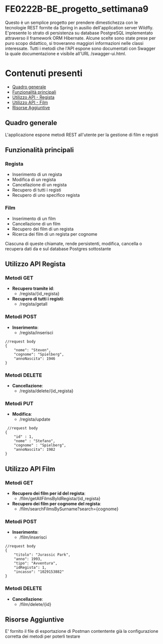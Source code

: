 # FE0222B-BE_progetto_settimana9

Questo è un semplice progetto per prendere dimestichezza con le tecnologie REST fornite da Spring in ausilio dell'application server Wildfly.
E'presente lo strato di persistenza su database PostgreSQL implementato attraverso il framework ORM Hibernate.
Alcune scelte sono state prese per puro scopo didattico, si troveranno maggiori informazioni nelle classi interessate.
Tutti i metodi che l'API espone sono documentati con Swagger la quale documentazione e visibile all'URL /swagger-ui.html.

# Contenuti presenti
- [Quadro generale](#Quadro-generale)
- [Funzionalità principali](#Funzionalità-principali)
- [Utilizzo API - Regista](#Utilizzo-API-Regista)
- [Utilizzo API - Film](#Utilizzo-API-Film)
- [Risorse Aggiuntive](#Risorse-Aggiuntive)

## Quadro generale
L'applicazione espone metodi REST all'utente per la gestione di film e registi

## Funzionalità principali
### Regista
- Inserimento di un regista
- Modifica di un regista
- Cancellazione di un regista
- Recupero di tutti i registi
- Recupero di uno specifico regista

### Film
- Inserimento di un film
- Cancellazione di un film
- Recupero dei film di un regista
- Ricerca dei film di un regista per cognome

Ciascuna di queste chiamate, rende persistenti, modifica, cancella o recupera dati da e sul database Postgres sottostante

## Utilizzo API Regista
### Metodi GET
- **Recupero tramite id**:  
  - /regista/{id_regista}
- **Recupero di tutti i registi**:   
  - /regista/getall

### Metodi POST
- **Inserimento**:
  - /regista/inserisci
```
//request body
{
    "nome": "Steven",
    "cognome": "Spielberg",
    "annoNascita": 1946
}
```
### Metodi DELETE
- **Cancellazione**:
  - /regista/delete/{id_regista}

### Metodi PUT
- **Modifica**:
  - /regista/update
```
 //request body
{
    "id" : 1,
    "nome" : "Stefano",
    "cognome" : "Spielberg",
    "annoNascita": 1982
}
```

## Utilizzo API Film
### Metodi GET
- **Recupero dei film per id del regista**:  
  - /film/getAllFilmsByIdRegista/{id_regista}
- **Recupero dei film per cognome del regista**:
  - /film/searchFilmsBySurname?search={cognome}

### Metodi POST
- **Inserimento**:
  - /film/inserisci
```
//request body
{
    "titolo": "Jurassic Park",
    "anno": 1993,
    "tipo": "Avventura",
    "idRegista": 1,
    "incasso": "1029153882"
}
```
### Metodi DELETE
- **Cancellazione**:
  - /film/delete/{id}

 
 ## Risorse Aggiuntive
 E' fornito il file di esportazione di Postman contentente già la configurazione corretta dei metodi per poterli testare
